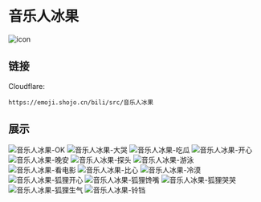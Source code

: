 # 音乐人冰果
![icon](https://emoji.shojo.cn/bili/src/音乐人冰果/icon.png)
## 链接
Cloudflare:
```
https://emoji.shojo.cn/bili/src/音乐人冰果
```
## 展示
![音乐人冰果-OK](https://emoji.shojo.cn/bili/src/音乐人冰果/音乐人冰果-OK.png)
![音乐人冰果-大哭](https://emoji.shojo.cn/bili/src/音乐人冰果/音乐人冰果-大哭.png)
![音乐人冰果-吃瓜](https://emoji.shojo.cn/bili/src/音乐人冰果/音乐人冰果-吃瓜.png)
![音乐人冰果-开心](https://emoji.shojo.cn/bili/src/音乐人冰果/音乐人冰果-开心.png)
![音乐人冰果-晚安](https://emoji.shojo.cn/bili/src/音乐人冰果/音乐人冰果-晚安.png)
![音乐人冰果-探头](https://emoji.shojo.cn/bili/src/音乐人冰果/音乐人冰果-探头.png)
![音乐人冰果-游泳](https://emoji.shojo.cn/bili/src/音乐人冰果/音乐人冰果-游泳.png)
![音乐人冰果-看电影](https://emoji.shojo.cn/bili/src/音乐人冰果/音乐人冰果-看电影.png)
![音乐人冰果-比心](https://emoji.shojo.cn/bili/src/音乐人冰果/音乐人冰果-比心.png)
![音乐人冰果-冷漠](https://emoji.shojo.cn/bili/src/音乐人冰果/音乐人冰果-冷漠.png)
![音乐人冰果-狐狸开心](https://emoji.shojo.cn/bili/src/音乐人冰果/音乐人冰果-狐狸开心.png)
![音乐人冰果-狐狸馋嘴](https://emoji.shojo.cn/bili/src/音乐人冰果/音乐人冰果-狐狸馋嘴.png)
![音乐人冰果-狐狸哭哭](https://emoji.shojo.cn/bili/src/音乐人冰果/音乐人冰果-狐狸哭哭.png)
![音乐人冰果-狐狸生气](https://emoji.shojo.cn/bili/src/音乐人冰果/音乐人冰果-狐狸生气.png)
![音乐人冰果-铃铛](https://emoji.shojo.cn/bili/src/音乐人冰果/音乐人冰果-铃铛.png)
